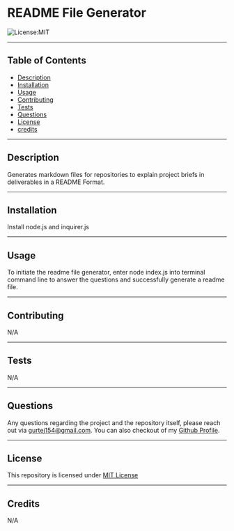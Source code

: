 # README File Generator

![License:MIT](https://img.shields.io/badge/MIT-License-yellowgreen)

---

## Table of Contents

- [Description](#description)
- [Installation](#installation)
- [Usage](#usage)
- [Contributing](#contributing)
- [Tests](#tests)
- [Questions](#questions)
- [License](#license)
- [credits](#credits)

---

## Description

Generates markdown files for repositories to explain project briefs in deliverables in a README Format.

---

## Installation

Install node.js and inquirer.js

---

## Usage

To initiate the readme file generator, enter node index.js into terminal command line to answer the questions and successfully generate a readme file.

---

## Contributing

N/A

---

## Tests

N/A

---

## Questions

Any questions regarding the project and the repository itself, please reach out via gurtej154@gmail.com. You can also checkout of my [Github Profile](https://github.com/gurtej154).

---

## License

This repository is licensed under [MIT License](LICENSE)

---

## Credits

N/A
